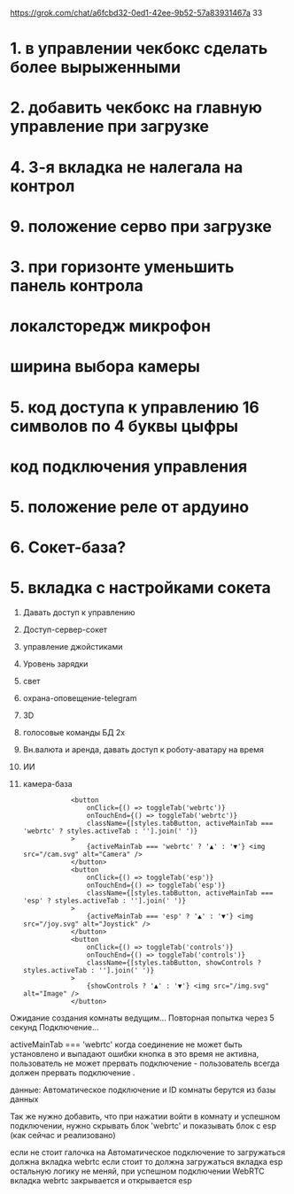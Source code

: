 https://grok.com/chat/a6fcbd32-0ed1-42ee-9b52-57a83931467a   33

# 1. в управлении чекбокс сделать более вырыженными
# 2. добавить чекбокс на главную управление при загрузке
# 4. 3-я вкладка не налегала на контрол
# 9. положение серво при загрузке
# 3. при горизонте уменьшить панель контрола
# локалсторедж микрофон
# ширина выбора камеры
# 5. код доступа к управлению 16 символов по 4 буквы цыфры
# код подключения управления
# 5. положение реле от ардуино
# 6.  Сокет-база?
# 5.  вкладка с настройками сокета


1.  Давать доступ к управлению
2.  Доступ-сервер-сокет
3.  управление джойстиками
4.  Уровень зарядки
7.  свет
8.  охрана-оповещение-telegram
9.  3D
12. голосовые команды БД 2x
11. Вн.валюта и аренда, давать доступ к роботу-аватару на время
12. ИИ
6.  камера-база


                    <button
                        onClick={() => toggleTab('webrtc')}
                        onTouchEnd={() => toggleTab('webrtc')} 
                        className={[styles.tabButton, activeMainTab === 'webrtc' ? styles.activeTab : ''].join(' ')}
                    >
                        {activeMainTab === 'webrtc' ? '▲' : '▼'} <img src="/cam.svg" alt="Camera" />
                    </button>
                    <button
                        onClick={() => toggleTab('esp')}
                        onTouchEnd={() => toggleTab('esp')}
                        className={[styles.tabButton, activeMainTab === 'esp' ? styles.activeTab : ''].join(' ')}
                    >
                        {activeMainTab === 'esp' ? '▲' : '▼'} <img src="/joy.svg" alt="Joystick" />
                    </button>
                    <button
                        onClick={() => toggleTab('controls')}
                        onTouchEnd={() => toggleTab('controls')}
                        className={[styles.tabButton, showControls ? styles.activeTab : ''].join(' ')}
                    >
                        {showControls ? '▲' : '▼'} <img src="/img.svg" alt="Image" />
                    </button>

Ожидание создания комнаты ведущим... Повторная попытка через 5 секунд
Подключение...

activeMainTab === 'webrtc' когда соединение не может быть установлено и выпадают ошибки кнопка в это время не активна, 
пользователь не может прервать подключение - пользователь всегда должен прервать подключение .

данные:  Автоматическое подключение и ID комнаты берутся из базы данных


Так же нужно добавить, что при нажатии войти в комнату и успешном подключении, нужно скрывать блок 'webrtc' и показывать блок с esp (как сейчас и реализовано)


если не стоит галочка на Автоматическое подключение то загружаться должна вкладка webrtc  если стоит то должна загружаться вкладка esp  остальную логику не меняй, при успешном подключении WebRTC вкладка webrtc закрывается и открывается esp
